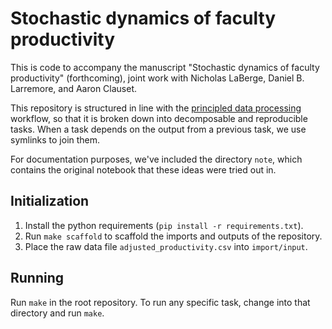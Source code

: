 # Stochastic dynamics of faculty productivity

This is code to accompany the manuscript "Stochastic dynamics of faculty productivity" (forthcoming), joint work with Nicholas LaBerge, Daniel B. Larremore, and Aaron Clauset.

This repository is structured in line with the [principled data processing](https://hrdag.org/2016/06/14/the-task-is-a-quantum-of-workflow/) workflow, so that it is broken down into decomposable and reproducible tasks. When a task depends on the output from a previous task, we use symlinks to join them.

For documentation purposes, we've included the directory `note`, which contains the original notebook that these ideas were tried out in.

## Initialization

1. Install the python requirements (`pip install -r requirements.txt`).
2. Run `make scaffold` to scaffold the imports and outputs of the repository.
3. Place the raw data file `adjusted_productivity.csv` into `import/input`.

## Running

Run `make` in the root repository. To run any specific task, change into that directory and run `make`.
